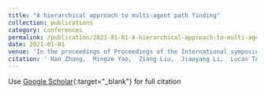 ```yaml
---
title: "A hierarchical approach to multi-agent path finding"
collection: publications
category: conferences
permalink: /publication/2021-01-01-A-hierarchical-approach-to-multi-agent-path-finding
date: 2021-01-01
venue: 'In the proceedings of Proceedings of the International symposium on Combinatorial search'
citation: ' Han Zhang,  Mingze Yao,  Ziang Liu,  Jiaoyang Li,  Lucas Terr,  Shao-Hung Chan,  TK Kumar,  Sven Koenig, &quot;A hierarchical approach to multi-agent path finding.&quot; In the proceedings of Proceedings of the International symposium on Combinatorial search, 2021.'
---
```

Use [Google Scholar](https://scholar.google.com/scholar?q=A+hierarchical+approach+to+multi+agent+path+finding){:target="_blank"} for full citation